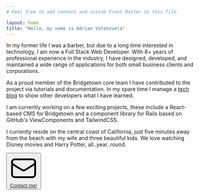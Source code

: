 ```yaml
---
# Feel free to add content and custom Front Matter to this file.

layout: home
title: "Hello, my name is Adrian Valenzuela"
---
```


In my former life I was a barber, but due to a long time interested in technology, I am now a Full Stack Web Developer. With 8+ years of professional experience in the industry, I have designed, developed, and maintained a wide range of applications for
both small business clients and corporations. 

As a proud member of the Bridgetown core team I have contributed to the project via tutorials and documentation. In my spare time I manage a [tech blog](https://mugenruby.com) to show other developers what I have learned.

I am currently working on a few exciting projects, these include a React-based CMS for Bridgetown and a component library for Rails based on GitHub's ViewComponents and TailwindCSS.

I currently reside on the central coast of California, just five minutes away from the beach with my wife and three beautiful kids. We love watching Disney movies and Harry Potter, all..year..round.

<span class="py-4 inline-block">
    <button class="group py-2 px-4 text-stone-100 bg-stone-700 border border-stone-800 uppercase text-sm font-bold hover:border-rose-500 hover:bg-rose-500 flex items-center space-x-2 drop-shadow-sm hover:drop-shadow-lg">
        <svg xmlns="http://www.w3.org/2000/svg" fill="none" viewBox="0 0 24 24" stroke-width="1.5" stroke="currentColor" class="w-6 h-6 group-hover:-rotate-12">
          <path stroke-linecap="round" stroke-linejoin="round" d="M21.75 6.75v10.5a2.25 2.25 0 01-2.25 2.25h-15a2.25 2.25 0 01-2.25-2.25V6.75m19.5 0A2.25 2.25 0 0019.5 4.5h-15a2.25 2.25 0 00-2.25 2.25m19.5 0v.243a2.25 2.25 0 01-1.07 1.916l-7.5 4.615a2.25 2.25 0 01-2.36 0L3.32 8.91a2.25 2.25 0 01-1.07-1.916V6.75" />
        </svg>
        <a href="mailto:adrianvalenz.web@gmail.com?subject=Hi!, I'm emailing you from your site link" onclick="window.fathom.trackGoal('0RJUKGMM', 0);">Contact me!</a>
    </button>
</span>
